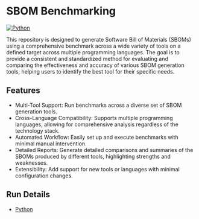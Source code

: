 # SBOM Benchmarking

[![Python](https://github.com/sbomify/sbom-benchmarks/actions/workflows/python.yml/badge.svg)](https://github.com/sbomify/sbom-benchmarks/actions/workflows/python.yml)

This repository is designed to generate Software Bill of Materials (SBOMs) using a comprehensive benchmark across a wide variety of tools on a defined target across multiple programming languages. The goal is to provide a consistent and standardized method for evaluating and comparing the effectiveness and accuracy of various SBOM generation tools, helping users to identify the best tool for their specific needs.

## Features

* Multi-Tool Support: Run benchmarks across a diverse set of SBOM generation tools.
* Cross-Language Compatibility: Supports multiple programming languages, allowing for comprehensive analysis regardless of the technology stack.
* Automated Workflow: Easily set up and execute benchmarks with minimal manual intervention.
* Detailed Reports: Generate detailed comparisons and summaries of the SBOMs produced by different tools, highlighting strengths and weaknesses.
* Extensibility: Add support for new tools or languages with minimal configuration changes.


## Run Details

* [Python](https://github.com/sbomify/sbom-benchmarks/tree/master/python)
